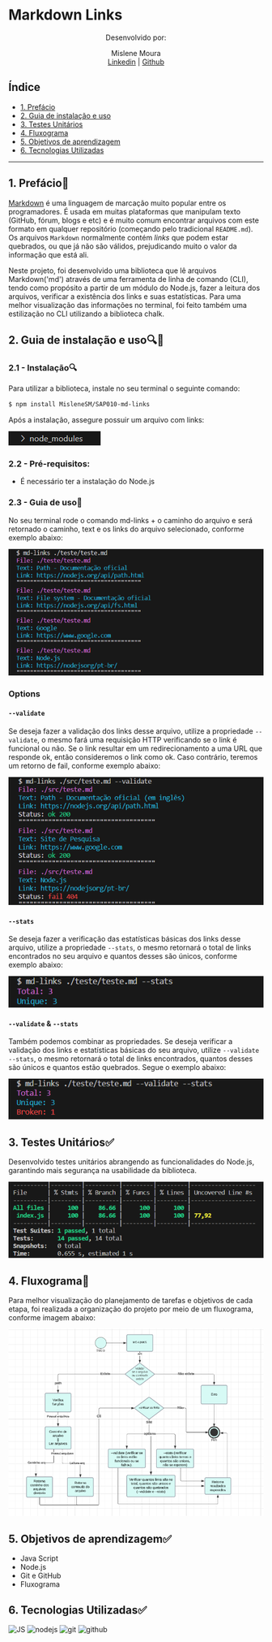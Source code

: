 # Markdown Links

<div align="center">
Desenvolvido por:

  Mislene Moura<br>
  <a href="https://www.linkedin.com/in/mislenemoura/">Linkedin</a> | <a href="https://github.com/MisleneSM">Github</a>
</div>

## Índice

* [1. Prefácio](#1-prefácio)
* [2. Guia de instalação e uso](#2-guia-de-instalação-e-uso)
* [3. Testes Unitários](#3-testes-unitários)
* [4. Fluxograma](#4-fluxograma)
* [5. Objetivos de aprendizagem](#5-objetivos-de-aprendizagem)
* [6. Tecnologias Utilizadas](#6-tecnologias-utilizadas)

***

## 1. Prefácio📓

[Markdown](https://pt.wikipedia.org/wiki/Markdown) é uma linguagem de marcação
muito popular entre os programadores. É usada em muitas plataformas que
manipulam texto (GitHub, fórum, blogs e etc) e é muito comum encontrar arquivos
com este formato em qualquer repositório (começando pelo tradicional
`README.md`). Os arquivos `Markdown` normalmente contém _links_ que podem estar
quebrados, ou que já não são válidos, prejudicando muito o valor da
informação que está ali.

Neste projeto, foi desenvolvido uma biblioteca que lê arquivos Markdown('md') através de uma ferramenta de linha de comando (CLI), tendo como propósito a partir de um módulo do Node.js, fazer a leitura dos arquivos, verificar a existência dos links e suas estatísticas. Para uma melhor visualização das informações no terminal, foi feito também uma estilização no CLI utilizando a biblioteca chalk.



## 2. Guia de instalação e uso🔍📝

### 2.1 - Instalação🔍

Para utilizar a biblioteca, instale no seu terminal o seguinte comando:
```sh
$ npm install MisleneSM/SAP010-md-links
```

Após a instalação, assegure possuir um arquivo com links:

![Alt text](./src/img/image-8.png)


### 2.2 - Pré-requisitos:

* É necessário ter a instalação do Node.js


### 2.3 - Guia de uso📝

No seu terminal rode o comando md-links + o caminho do arquivo e será retornado o caminho, text e os links do arquivo selecionado, conforme exemplo abaixo:

![Alt text](./src/img/image-2.png)


### Options


#### `--validate`

Se deseja fazer a validação dos links desse arquivo, utilize a propriedade `--validate`, o mesmo fará uma requisição HTTP verificando se o link é funcional ou não. Se o link resultar em um redirecionamento a uma URL que responde ok, então consideremos o link como ok. Caso contrário, teremos um retorno de fail, conforme exemplo abaixo:

![Alt text](./src/img/image.png)


#### `--stats`

Se deseja fazer a verificação das estatísticas básicas dos links desse arquivo, utilize a propriedade `--stats`, o mesmo retornará o total de links encontrados no seu arquivo e quantos desses são únicos, conforme exemplo abaixo:

![Alt text](./src/img/image-6.png)


#### `--validate` & `--stats`

Também podemos combinar as propriedades. Se deseja verificar a validação dos links e estatísticas básicas do seu arquivo, utilize  `--validate --stats`, o mesmo retornará o total de links encontrados, quantos desses são únicos e quantos estão quebrados. Segue o exemplo abaixo:

![Alt text](./src/img/image-5.png)


## 3. Testes Unitários✅

Desenvolvido testes unitários abrangendo as funcionalidades do Node.js, garantindo mais segurança na usabilidade da biblioteca.

![Alt text](./src/img/image-9.png)


## 4. Fluxograma📝

Para melhor visualização do planejamento de tarefas e objetivos de cada etapa, foi realizada a organização do projeto por meio de um fluxograma, conforme imagem abaixo:

![Alt text](./src/img/image-7.png)



## 5. Objetivos de aprendizagem✅

* Java Script
* Node.js
* Git e GitHub
* Fluxograma


## 6. Tecnologias Utilizadas✅

<img alt="JS" height="50" src="https://cdn2.iconfinder.com/data/icons/designer-skills/128/code-programming-javascript-software-develop-command-language-256.png"> <img alt="nodejs" height="45" src="https://cdn.icon-icons.com/icons2/2415/PNG/512/nodejs_plain_logo_icon_146409.png"/> <img alt="git" height="43"  src="https://cdn3.iconfinder.com/data/icons/social-media-2169/24/social_media_social_media_logo_git-256.png" /> <img alt="github" height="50"  src="https://cdn1.iconfinder.com/data/icons/unicons-line-vol-3/24/github-256.png"/>

